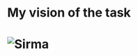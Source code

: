 <h1> My vision of the task <h1>
  
![Sirma ](https://user-images.githubusercontent.com/40591640/227814724-dcee19e4-3b9a-4e4a-b9ca-52f3ee3ac00d.jpeg)



